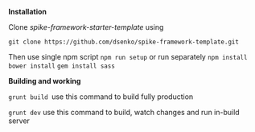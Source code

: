 **Installation**

Clone _spike-framework-starter-template_ using

`git clone https://github.com/dsenko/spike-framework-template.git`

Then use single npm script `npm run setup` or run separately
`npm install` `bower install` `gem install sass`

**Building and working**

`grunt build `use this command to build fully production

`grunt dev` use this command to build, watch changes and run in-build server